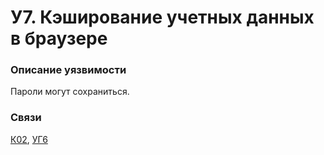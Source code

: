 # У7. Кэширование учетных данных в браузере

### **Описание уязвимости**

Пароли могут сохраниться.

### **Связи**

[К02](../../struktura-sistemy/komponenty-sistemy/k02.-virtualnaya-mashina-dlya-veb-prilozheniya-i-api.md), [УГ6](../../ugrozy/perechen-ugroz-sistemy/ug6.-utechka-konfidencialnykh-dannykh.md)
